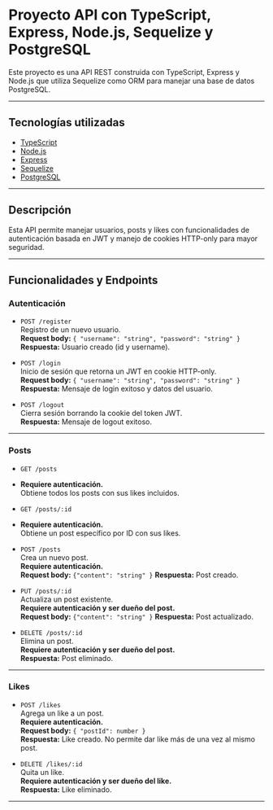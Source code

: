 # Proyecto API con TypeScript, Express, Node.js, Sequelize y PostgreSQL

Este proyecto es una API REST construida con TypeScript, Express y Node.js que utiliza Sequelize como ORM para manejar una base de datos PostgreSQL.

---

## Tecnologías utilizadas

- [TypeScript](https://www.typescriptlang.org/)
- [Node.js](https://nodejs.org/)
- [Express](https://expressjs.com/)
- [Sequelize](https://sequelize.org/)
- [PostgreSQL](https://www.postgresql.org/)

---

## Descripción

Esta API permite manejar usuarios, posts y likes con funcionalidades de autenticación basada en JWT y manejo de cookies HTTP-only para mayor seguridad.

---

## Funcionalidades y Endpoints

### Autenticación

- `POST /register`  
  Registro de un nuevo usuario.  
  **Request body:** `{ "username": "string", "password": "string" }`  
  **Respuesta:** Usuario creado (id y username).

- `POST /login`  
  Inicio de sesión que retorna un JWT en cookie HTTP-only.  
  **Request body:** `{ "username": "string", "password": "string" }`  
  **Respuesta:** Mensaje de login exitoso y datos del usuario.

- `POST /logout`  
  Cierra sesión borrando la cookie del token JWT.  
  **Respuesta:** Mensaje de logout exitoso.

---

### Posts

- `GET /posts`
-   **Requiere autenticación.**  
  Obtiene todos los posts con sus likes incluidos.

- `GET /posts/:id`
-   **Requiere autenticación.**  
  Obtiene un post específico por ID con sus likes.

- `POST /posts`  
  Crea un nuevo post.  
  **Requiere autenticación.**  
  **Request body:** `{"content": "string" }` 
  **Respuesta:** Post creado.

- `PUT /posts/:id`  
  Actualiza un post existente.  
  **Requiere autenticación y ser dueño del post.**  
  **Request body:** `{"content": "string" }` 
  **Respuesta:** Post actualizado.

- `DELETE /posts/:id`  
  Elimina un post.  
  **Requiere autenticación y ser dueño del post.**  
  **Respuesta:** Post eliminado.

---

### Likes

- `POST /likes`  
  Agrega un like a un post.  
  **Requiere autenticación.**  
  **Request body:** `{ "postId": number }`  
  **Respuesta:** Like creado. No permite dar like más de una vez al mismo post.

- `DELETE /likes/:id`  
  Quita un like.  
  **Requiere autenticación y ser dueño del like.**  
  **Respuesta:** Like eliminado.

---

